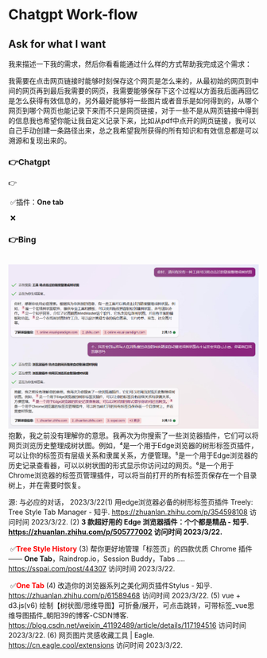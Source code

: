# **Chatgpt Work-flow**

## Ask for what I want

我来描述一下我的需求，然后你看看能通过什么样的方式帮助我完成这个需求：

我需要在点击网页链接时能够时刻保存这个网页是怎么来的，从最初始的网页到中间的网页再到最后我需要的网页，我需要能够保存下这个过程以方面我后面再回忆是怎么获得有效信息的，另外最好能够将一些图片或者音乐是如何得到的，从哪个网页到哪个网页也能记录下来而不只是网页链接，对于一些不是从网页链接中得到的信息我也希望你能让我自定义记录下来，比如从pdf中点开的网页链接，我可以自己手动创建一条路径出来，总之我希望我所获得的所有知识和有效信息都是可以溯源和复现出来的。

### :point_right:Chatgpt
👉

​		✅插件：**One tab**
​		

​		❌




### :point_right:Bing
​		
![image-20230322164122401.png](Chatgpt%20Work-flow.assets/image-20230322164122401.png)
抱歉，我之前没有理解你的意思。我再次为你搜索了一些浏览器插件，它们可以将网页浏览历史整理成树状图。例如，⁴是一个用于Edge浏览器的树形标签页插件，可以让你的标签页有层级关系和隶属关系，方便管理。⁵是一个用于Edge浏览器的历史记录查看器，可以以树状图的形式显示你访问过的网页。⁶是一个用于Chrome浏览器的标签页管理插件，可以将当前打开的所有标签页保存在一个目录树上，并在需要时恢复。

源: 与必应的对话， 2023/3/22(1) 用edge浏览器必备的树形标签页插件 Treely: Tree Style Tab Manager - 知乎. https://zhuanlan.zhihu.com/p/354598108 访问时间 2023/3/22.
(2) **3 款超好用的 Edge 浏览器插件：个个都是精品 - 知乎. https://zhuanlan.zhihu.com/p/505777002 访问时间 2023/3/22.**

​		✅**<font color='red'>Tree Style History</font>**
(3) 帮你更好地管理「标签页」的四款优质 Chrome 插件 —— **One Tab**，Raindrop.io，Session Buddy，Tabs .... https://sspai.com/post/44307 访问时间 2023/3/22.

​		✅**<font color='red'>One Tab</font>**
(4) 改造你的浏览器系列之美化网页插件Stylus - 知乎. https://zhuanlan.zhihu.com/p/61589468 访问时间 2023/3/22.
(5) vue + d3.js(v6) 绘制【树状图/思维导图】可折叠/展开，可点击跳转，可带标签_vue思维导图插件_朝阳39的博客-CSDN博客. https://blog.csdn.net/weixin_41192489/article/details/117194516 访问时间 2023/3/22.
(6) 网页图片灵感收藏工具 | Eagle. https://cn.eagle.cool/extensions 访问时间 2023/3/22.
